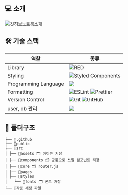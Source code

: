 ## 💻 소개

![깃허브노트북소개](https://github.com/seiyoon/noteboook/assets/66265618/923300a5-ea49-4f7a-ae4c-73958497642e)

## 🛠 기술 스택

| 역할                 | 종류                                                                                                                                                                                                              |
| -------------------- | ----------------------------------------------------------------------------------------------------------------------------------------------------------------------------------------------------------------- |
| Library              | <img alt="RED" src ="https://img.shields.io/badge/React-61DAFB.svg?&style=for-the-badge&logo=React&logoColor=white"/>                                                                                             |
| Styling              | ![Styled Components](https://img.shields.io/badge/styled--components-DB7093?style=for-the-badge&logo=styled-components&logoColor=white)                                                                           |
| Programming Language | <img src="https://img.shields.io/badge/javascript-F7DF1E?style=for-the-badge&logo=javascript&logoColor=black">                                                                                                    |
| Formatting           | ![ESLint](https://img.shields.io/badge/ESLint-4B3263?style=for-the-badge&logo=eslint&logoColor=white) ![Prettier](https://img.shields.io/badge/Prettier-F7B93E?style=for-the-badge&logo=prettier&logoColor=white) |
| Version Control      | ![Git](https://img.shields.io/badge/git-%23F05033.svg?style=for-the-badge&logo=git&logoColor=white) ![GitHub](https://img.shields.io/badge/github-%23121011.svg?style=for-the-badge&logo=github&logoColor=white)  |
| user, db 관리        | <img src="https://img.shields.io/badge/firebase-FFCA28?style=for-the-badge&logo=firebase&logoColor=white">                                                                                                        |

## 📁 폴더구조

```
├── 📂.github
├── 📂public
├── 📂src
│ ├── 📂assets 🗂 아이콘 저장
│ ├── 📂components 🗂 공통으로 쓰일 컴포넌트 저장
│ ├── 📂core 🗂 router.js
│ ├── 📂pages
│ ├── 📂styles
│   └── 📂fonts 🗂 폰트 저장
└── 📜각종 세팅 파일
```
